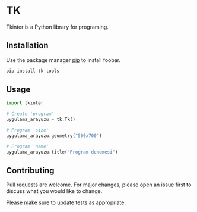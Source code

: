 # TK

Tkinter is a Python library for programing.

## Installation

Use the package manager [pip](https://pypi.org/project/tk-tools/) to install foobar.

```bash
pip install tk-tools
```

## Usage

```python
import tkinter

# Create 'program'
uygulama_arayuzu = tk.Tk()

# Program 'size'
uygulama_arayuzu.geometry("500x700")

# Program 'name'
uygulama_arayuzu.title("Program denemesi")

```

## Contributing

Pull requests are welcome. For major changes, please open an issue first
to discuss what you would like to change.

Please make sure to update tests as appropriate.
